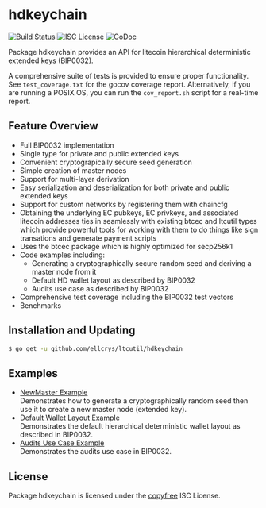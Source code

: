 # hdkeychain

[![Build Status](http://img.shields.io/travis/ltcsuite/ltcutil.svg)](https://travis-ci.org/ltcsuite/ltcutil) [![ISC License](http://img.shields.io/badge/license-ISC-blue.svg)](http://copyfree.org)
[![GoDoc](http://img.shields.io/badge/godoc-reference-blue.svg)](http://godoc.org/github.com/ellcrys/ltcutil/hdkeychain)

Package hdkeychain provides an API for litecoin hierarchical deterministic
extended keys (BIP0032).

A comprehensive suite of tests is provided to ensure proper functionality. See
`test_coverage.txt` for the gocov coverage report. Alternatively, if you are
running a POSIX OS, you can run the `cov_report.sh` script for a real-time
report.

## Feature Overview

- Full BIP0032 implementation
- Single type for private and public extended keys
- Convenient cryptograpically secure seed generation
- Simple creation of master nodes
- Support for multi-layer derivation
- Easy serialization and deserialization for both private and public extended
  keys
- Support for custom networks by registering them with chaincfg
- Obtaining the underlying EC pubkeys, EC privkeys, and associated litecoin
  addresses ties in seamlessly with existing btcec and ltcutil types which
  provide powerful tools for working with them to do things like sign
  transations and generate payment scripts
- Uses the btcec package which is highly optimized for secp256k1
- Code examples including:
  - Generating a cryptographically secure random seed and deriving a
    master node from it
  - Default HD wallet layout as described by BIP0032
  - Audits use case as described by BIP0032
- Comprehensive test coverage including the BIP0032 test vectors
- Benchmarks

## Installation and Updating

```bash
$ go get -u github.com/ellcrys/ltcutil/hdkeychain
```

## Examples

- [NewMaster Example](http://godoc.org/github.com/ellcrys/ltcutil/hdkeychain#example-NewMaster)  
  Demonstrates how to generate a cryptographically random seed then use it to
  create a new master node (extended key).
- [Default Wallet Layout Example](http://godoc.org/github.com/ellcrys/ltcutil/hdkeychain#example-package--DefaultWalletLayout)  
  Demonstrates the default hierarchical deterministic wallet layout as described
  in BIP0032.
- [Audits Use Case Example](http://godoc.org/github.com/ellcrys/ltcutil/hdkeychain#example-package--Audits)  
  Demonstrates the audits use case in BIP0032.

## License

Package hdkeychain is licensed under the [copyfree](http://copyfree.org) ISC
License.
